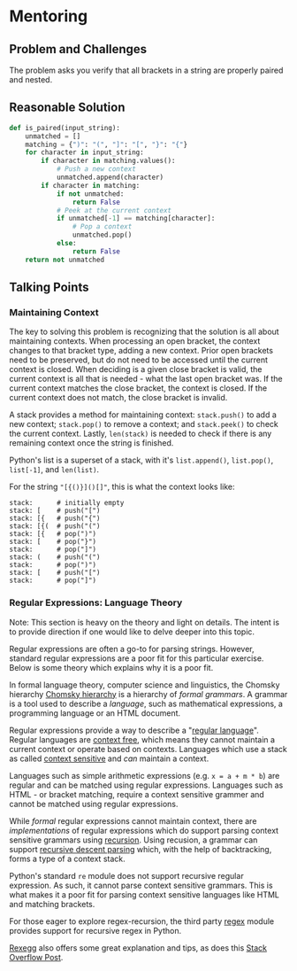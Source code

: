 # Mentoring

## Problem and Challenges

The problem asks you verify that all brackets in a string are properly paired and nested.

## Reasonable Solution

```python
def is_paired(input_string):
    unmatched = []
    matching = {")": "(", "]": "[", "}": "{"}
    for character in input_string:
        if character in matching.values():
            # Push a new context
            unmatched.append(character)
        if character in matching:
            if not unmatched:
                return False
            # Peek at the current context
            if unmatched[-1] == matching[character]:
                # Pop a context
                unmatched.pop()
            else:
                return False
    return not unmatched
```

## Talking Points

### Maintaining Context

The key to solving this problem is recognizing that the solution is all about maintaining contexts.
When processing an open bracket, the context changes to that bracket type, adding a new context.
Prior open brackets need to be preserved, but do not need to be accessed until the current context is closed.
When deciding is a given close bracket is valid, the current context is all that is needed - what the last open bracket was.
If the current context matches the close bracket, the context is closed.
If the current context does not match, the close bracket is invalid.

A stack provides a method for maintaining context: `stack.push()` to add a new context; `stack.pop()` to remove a context; and `stack.peek()` to check the current context.
Lastly, `len(stack)` is needed to check if there is any remaining context once the string is finished.

Python's list is a superset of a stack, with it's `list.append()`, `list.pop()`, `list[-1]`, and `len(list)`.

For the string `"[{()}]()[]"`, this is what the context looks like:

```
stack:      # initially empty
stack: [    # push("[")
stack: [{   # push("{")
stack: [{(  # push("(")
stack: [{   # pop(")")
stack: [    # pop("}")
stack:      # pop("]")
stack: (    # push("(")
stack:      # pop(")")
stack: [    # push("[")
stack:      # pop("]")
```

### Regular Expressions: Language Theory

Note: This section is heavy on the theory and light on details.
The intent is to provide direction if one would like to delve deeper into this topic.

Regular expressions are often a go-to for parsing strings.
However, standard regular expressions are a poor fit for this particular exercise.
Below is some theory which explains why it is a poor fit.

In formal language theory, computer science and linguistics, the Chomsky hierarchy [Chomsky hierarchy][chomsky-hierarchy] is a hierarchy of *formal grammars*.
A grammar is a tool used to describe a *language*, such as mathematical expressions, a programming language or an HTML document.

Regular expressions provide a way to describe a "[regular language][regular-language]".
Regular languages are [context free][context-free], which means they cannot maintain a current context or operate based on contexts.
Languages which use a stack as called [context sensitive][context-sensitive] and *can* maintain a context.

Languages such as simple arithmetic expressions (e.g. `x = a + m * b`) are regular and can be matched using regular expressions.
Languages such as HTML - or bracket matching, require a context sensitive grammer and cannot be matched using regular expressions.

While *formal* regular expressions cannot maintain context, there are *implementations* of regular expressions which do support parsing context sensitive grammars using [recursion][regex-recursion].
Using recusion, a grammar can support [recursive descent parsing][recursive-descent-parser] which, with the help of backtracking, forms a type of a context stack.

Python's standard `re` module does not support recursive regular expression.
As such, it cannot parse context sensitive grammars.
This is what makes it a poor fit for parsing context sensitive languages like HTML and matching brackets.

For those eager to explore regex-recursion, the third party [regex][pypi-regex-module] module provides support for recursive regex in Python.

[Rexegg][rexegg-site] also offers some great explanation and tips, as does this [Stack Overflow Post][so-recursive-regex-python].


[chomsky-hierarchy]: https://en.wikipedia.org/wiki/Chomsky_hierarchy
[regular-language]: https://en.wikipedia.org/wiki/Regular_language
[context-free]: https://en.wikipedia.org/wiki/Context-free_language
[context-sensitive]: https://en.wikipedia.org/wiki/Context-sensitive_grammar
[regex-recursion]: https://www.regular-expressions.info/recurse.html
[pypi-regex-module]: https://pypi.org/project/regex/
[rexegg-site]: https://www.rexegg.com/regex-recursion.html
[so-recursive-regex-python]: https://stackoverflow.com/questions/23183777/recursive-regexp-in-python
[list-python]: https://docs.python.org/3/tutorial/datastructures.html#more-on-lists

[recursive-descent-parser]: https://en.wikipedia.org/wiki/Recursive_descent_parser
